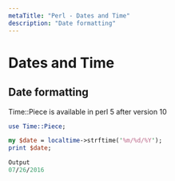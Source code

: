 ```yaml
---
metaTitle: "Perl - Dates and Time"
description: "Date formatting"
---
```


# Dates and Time



## Date formatting


Time::Piece is available in perl 5 after version 10

```perl
use Time::Piece;

my $date = localtime->strftime('%m/%d/%Y');
print $date;

```

> 

```perl
Output
07/26/2016

```




